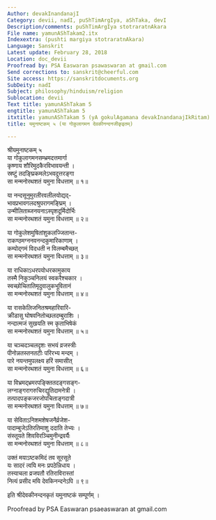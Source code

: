 ```yaml
---
Author: devakInandanajI
Category: devii, nadI, puShTimArgIya, aShTaka, devI
Description/comments: puShTimArgIya stotraratnAkara
File name: yamunAShTakam2.itx
Indexextra: (pushti margiya stotraratnAkara)
Language: Sanskrit
Latest update: February 28, 2018
Location: doc_devii
Proofread by: PSA Easwaran psawaswaran at gmail.com
Send corrections to: sanskrit@cheerful.com
Site access: https://sanskritdocuments.org
SubDeity: nadI
Subject: philosophy/hinduism/religion
Sublocation: devii
Text title: yamunAShTakam 5
engtitle: yamunAShTakam 5
itxtitle: yamunAShTakam 5 (yA gokulAgamana devakInandanajIkRitam)
title: यमुनाष्टकम् ५ (या गोकुलागमन देवकीनन्दनजीकृइतम्)

---
```

  
 श्रीयमुनाष्टकम् ५   
या गोकुलागमनसम्भ्रमदत्तमार्गा  
कृष्णाय शौरिमुदकैरविभावयन्ती ।  
स्रष्टुं तदङ्घ्रिकमलेऽभवदुत्तरङ्गा  
सा मन्मनोरथशतं यमुना विधत्ताम् ॥ १॥  
  
या नन्दसूनुमुरलीरवलीलयोद्यद्-  
भावप्रभावगलदश्रुपरागमङ्घ्रिम् ।  
उन्मीलिताब्जनयनाऽस्पृशदूर्मिदोर्भिः  
सा मन्मनोरथशतं यमुना विधत्ताम् ॥ २॥  
  
या गोकुलेशमुषितांशुकलज्जितान्त-  
राकण्ठमग्ननवनन्दकुमारिकाणाम् ।  
कम्पोद्गमं विदधती न विलम्बमैच्छत्  
सा मन्मनोरथशतं यमुना विधत्ताम् ॥ ३॥  
  
या राधिकाऽधरपयोधरकामुकाय  
तस्मै निकुञ्चनिलयं स्वकरैश्चकार ।  
स्वच्छोचितातिमृदुवालुकभूवितानं  
सा मन्मनोरथशतं यमुना विधत्ताम् ॥ ४॥  
  
या रासकेलिजनितश्रमहारिवारि-  
क्रीडासु घोषवनितोच्छलदम्बुराशिः ।  
नन्दात्मजं सुखयति स्म कृताभिषेकं  
सा मन्मनोरथशतं यमुना विधत्ताम् ॥ ५॥  
  
या चञ्चदञ्चलदृशः सभयं व्रजस्त्रीः  
पीनोन्नतस्तनतटीः परिरभ्य मन्दम् ।  
पारे नयन्तमुपलक्ष्य हरिं समासीत्  
सा मन्मनोरथशतं यमुना विधत्ताम् ॥ ६॥  
  
या विभ्रमद्भ्रमरपङ्क्तितदङ्गसङ्ग-  
लग्नाङ्गरागरुचिरद्युतिदामनेत्री ।  
तत्पादपङ्कजरजोपचिताङ्गदात्री  
सा मन्मनोरथशतं यमुना विधत्ताम् ॥ ७॥  
  
या सेविताऽनिशमशेषजनैर्व्रजेश-  
पादाम्बुजेऽतिरतिमाशु ददाति तेभ्यः ।  
संस्तूयते शिवविरञ्चिमुनीन्द्रवर्यैः  
सा मन्मनोरथशतं यमुना विधत्ताम् ॥ ८॥  
  
उक्तं मयाऽष्टकमिदं तव सूरसूते  
यः सादरं त्वयि मनः प्रपठेन्निधाय ।  
तस्याचला व्रजपतौ रतिराविरास्तां  
नित्यं प्रसीद मयि देवकिनन्दनेऽपि ॥ ९॥  
  
इति श्रीदेवकीनन्दनकृतं यमुनाष्टकं सम्पूर्णम् ।  
  
  
Proofread by PSA Easwaran psaeaswaran at gmail.com  
  
